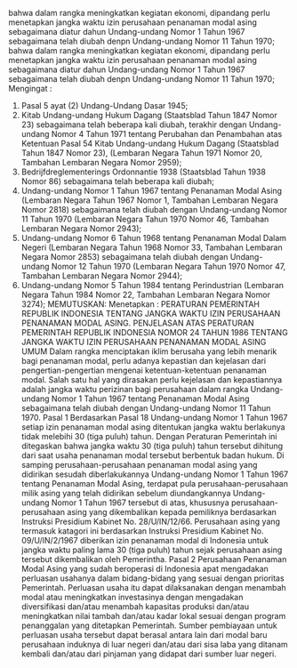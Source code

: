  bahwa dalam rangka meningkatkan kegiatan ekonomi, dipandang perlu menetapkan jangka waktu izin perusahaan penanaman modal asing sebagaimana diatur dahun Undang-undang Nomor 1 Tahun 1967 sebagaimana telah diubah denpn Undang-undang Nomor 11 Tahun 1970; bahwa dalam rangka meningkatkan kegiatan ekonomi, dipandang perlu menetapkan jangka waktu izin perusahaan penanaman modal asing sebagaimana diatur dahun Undang-undang Nomor 1 Tahun 1967 sebagaimana telah diubah denpn Undang-undang Nomor 11 Tahun 1970;
Mengingat :

1. Pasal 5 ayat (2) Undang-Undang Dasar 1945;
2. Kitab Undang-undang Hukum Dagang (Staatsblad Tahun 1847 Nomor 23) sebagaimana telah beberapa kali diubah, terakhir dengan Undang- undang Nomor 4 Tahun 1971 tentang Perubahan dan Penambahan atas Ketentuan Pasal 54 Kitab Undang-undang Hukum Dagang (Staatsblad Tahun 1847 Nomor 23), (Lembaran Negara Tahun 1971 Nomor 20, Tambahan Lembaran Negara Nomor 2959);
3. Bedrijfdreglementerings Ordonnantie 1938 (Staatsblad Tahun 1938 Nomor 86) sebagaimana telah beberapa kali diubah;
4. Undang-undang Nomor 1 Tahun 1967 tentang Penanaman Modal Asing (Lembaran Negara Tahun 1967 Nomor 1, Tambahan Lembaran Negara Nomor 2818) sebagaimana telah diubah dengan Undang-undang Nomor 11 Tahun 1970 (Lembaran Negara Tahun 1970 Nomor 46, Tambahan Lembaran Negara Nomor 2943);
5. Undang-undang Nomor 6 Tahun 1968 tentang Penanaman Modal Dalam Negeri (Lembaran Negara Tahun 1968 Nomor 33, Tambahan Lembaran Negara Nomor 2853) sebagaimana telah diubah dengan Undang-undang Nomor 12 Tahun 1970 (Lembaran Negara Tahun 1970 Nomor 47, Tambahan Lembaran Negara Nomor 2944);
6. Undang-undang Nomor 5 Tahun 1984 tentang Perindustrian (Lembaran Negara Tahun 1984 Nomor 22, Tambahan Lembaran Negara Nomor 3274);
MEMUTUSKAN:
 Menetapkan : PERATURAN PEMERINTAH REPUBLIK INDONESIA TENTANG JANGKA WAKTU IZIN PERUSAHAAN PENANAMAN MODAL ASING. PENJELASAN ATAS PERATURAN PEMERINTAH REPUBLIK INDONESIA NOMOR 24 TAHUN 1986 TENTANG JANGKA WAKTU IZIN PERUSAHAAN PENANAMAN MODAL ASING UMUM Dalam rangka menciptakan iklim berusaha yang lebih menarik bagi penanaman modal, perlu adanya kepastian dan kejelasan dari pengertian-pengertian mengenai ketentuan-ketentuan penanaman modal. Salah satu hal yang dirasakan perlu kejelasan dan kepastiannya adalah jangka waktu perizinan bagi perusahaan dalam rangka Undang-undang Nomor 1 Tahun 1967 tentang Penanaman Modal Asing sebagaimana telah diubah dengan Undang-undang Nomor 11 Tahun 1970. Pasal 1 Berdasarkan Pasal 18 Undang-undang Nomor 1 Tahun 1967 setiap izin penanaman modal asing ditentukan jangka waktu berlakunya tidak melebihi 30 (tiga puluh) tahun. Dengan Peraturan Pemerintah ini ditegaskan bahwa jangka waktu 30 (tiga puluh) tahun tersebut dihitung dari saat usaha penanaman modal tersebut berbentuk badan hukum. Di samping perusahaan-perusahaan penanaman modal asing yang didirikan sesudah diberlakukannya Undang-undang Nomor 1 Tahun 1967 tentang Penanaman Modal Asing, terdapat pula perusahaan-perusahaan milik asing yang telah didirikan sebelum diundangkannya Undang-undang Nomor 1 Tahun 1967 tersebut di atas, khususnya perusahaan-perusahaan asing yang dikembalikan kepada pemiliknya berdasarkan Instruksi Presidium Kabinet No. 28/U/IN/12/66. Perusahaan asing yang termasuk katagori ini berdasarkan Instruksi Presidium Kabinet No. 09/U/IN/2/1967 diberikan izin penanaman modal di Indonesia untuk jangka waktu paling lama 30 (tiga puluh) tahun sejak perusahaan asing tersebut dikembalikan oleh Pemerintha. Pasal 2 Perusahaan Penanaman Modal Asing yang sudah beroperasi di Indonesia apat mengadakan perluasan usahanya dalam bidang-bidang yang sesuai dengan prioritas Pemerintah. Perluasan usaha itu dapat dilaksanakan dengan menambah modal atau meningkatkan investasinya dengan mengadakan diversifikasi dan/atau menambah kapasitas produksi dan/atau meningkatkan nilai tambah dan/atau kadar lokal sesuai dengan program penanggalan yang ditetapkan Pemerintah. Sumber pembiayaan untuk perluasan usaha tersebut dapat berasal antara lain dari modal baru perusahaan induknya di luar negeri dan/atau dari sisa laba yang ditanam kembali dan/atau dari pinjaman yang didapat dari sumber luar negeri.